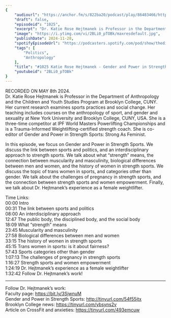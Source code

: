 ```yaml
---
{
	"audiourl": "https://anchor.fm/s/822ba20/podcast/play/86483466/https%3A%2F%2Fd3ctxlq1ktw2nl.cloudfront.net%2Fstaging%2F2024-4-8%2Fd78b7b8f-29ce-3f9e-c52f-64c9348f42b4.m4a",
	"draft": false,
	"episodeid": "1025",
	"excerpt": "Dr. Katie Rose Hejtmanek is Professor in the Department of Anthropology and the Children and Youth Studies Program at Brooklyn College, CUNY. Her current research examines sports practices and social change. Her teaching includes courses on the anthropology of sport, and gender and sexuality at New York University and Brooklyn College, CUNY, USA. She is a three-time competitor at IPF World Masters Powerlifting Championships and is a Trauma-Informed Weightlifting-certified strength coach. She is co-editor of Gender and Power in Strength Sports: Strong As Feminist.",
	"image": "https://i.ytimg.com/vi/2BLi0_pTOBk/maxresdefault.jpg",
	"publishDate": 2024-11-28,
	"spotifyEpisodeUrl": "https://podcasters.spotify.com/pod/show/thedissenter/episodes/1025-Katie-Rose-Hejtmanek---Gender-and-Power-in-Strength-Sports-Strong-As-Feminist-e2jdp2a",
	"tags": [
		"Politics",
		"Anthropology"
	],
	"title": "#1025 Katie Rose Hejtmanek - Gender and Power in Strength Sports: Strong As Feminist",
	"youtubeid": "2BLi0_pTOBk"
}
---
```

RECORDED ON MAY 8th 2024.  
Dr. Katie Rose Hejtmanek is Professor in the Department of Anthropology and the Children and Youth Studies Program at Brooklyn College, CUNY. Her current research examines sports practices and social change. Her teaching includes courses on the anthropology of sport, and gender and sexuality at New York University and Brooklyn College, CUNY, USA. She is a three-time competitor at IPF World Masters Powerlifting Championships and is a Trauma-Informed Weightlifting-certified strength coach. She is co-editor of Gender and Power in Strength Sports: Strong As Feminist.

In this episode, we focus on Gender and Power in Strength Sports. We discuss the link between sports and politics, and an interdisciplinary approach to strength sports. We talk about what “strength” means, the connection between muscularity and masculinity, biological differences between men and women, and the history of women in strength sports. We discuss the topic of trans women in sports, and categories other than gender. We talk about the challenges of pregnancy in strength sports, and the connection between strength sports and women empowerment. Finally, we talk about Dr. Hejtmanek’s experience as a female weightlifter.

Time Links:  
<time>00:00</time> Intro  
<time>00:31</time> The link between sports and politics  
<time>08:00</time> An interdisciplinary approach  
<time>12:47</time> The public body, the disciplined body, and the social body  
<time>18:09</time> What “strength” means  
<time>23:45</time> Muscularity and masculinity  
<time>27:58</time> Biological differences between men and women  
<time>33:15</time> The history of women in strength sports  
<time>45:15</time> Trans women in sports: is it about fairness?  
<time>57:43</time> Sports categories other than gender  
<time>1:07:13</time> The challenges of pregnancy in strength sports  
<time>1:16:27</time> Strength sports and women empowerment  
<time>1:24:19</time> Dr. Hejtmanek’s experience as a female weightlifter  
<time>1:32:42</time> Follow Dr. Hejtmanek’s work!

---

Follow Dr. Hejtmanek’s work:  
Faculty page: https://bit.ly/3SjwnuM  
Gender and Power in Strength Sports: http://tinyurl.com/54f55jtx  
Brooklyn College news: https://tinyurl.com/ybsyns2v  
Article on CrossFit and anxieties: https://tinyurl.com/493emcuw

